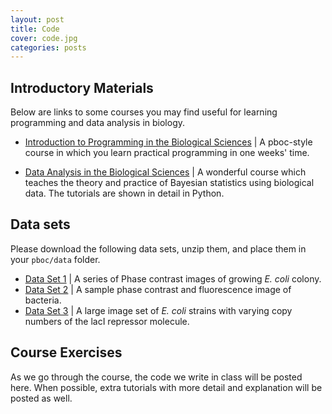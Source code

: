 ```yaml
---
layout: post
title: Code
cover: code.jpg
categories: posts
---
```


## Introductory Materials


Below are links to some courses you may find useful for learning programming
and data analysis in biology.

* [Introduction to Programming in the Biological Sciences](http://justinbois.github.io/bootcamp/2016/) \| A pboc-style course in which you learn practical programming in one weeks' time.

* [Data Analysis in the Biological Sciences](http://bebi103.caltech.edu/2016/) \| A wonderful course which teaches the theory and practice of Bayesian statistics using biological data. The tutorials are shown in detail in Python.

## Data sets

Please download the following data sets, unzip them, and place them in your `pboc/data` folder.

* [Data Set 1](http://rpdata.caltech.edu/courses/pboc_data_sets/colony_growth.zip) \| A series of Phase contrast images of growing *E. coli* colony.
* [Data Set 2](http://rpdata.caltech.edu/courses/pboc_data_sets/SampleBacterialImages.zip) \| A sample phase contrast and fluorescence image of bacteria.
* [Data Set 3](http://rpdata.caltech.edu/courses/pboc_data_sets/lacI_titration.zip) \| A large image set of *E. coli* strains with varying copy numbers of the lacI repressor molecule.



## Course Exercises
As we go through the course, the code we write in class will be posted here. When possible, extra tutorials with more detail and explanation will be posted as well.




